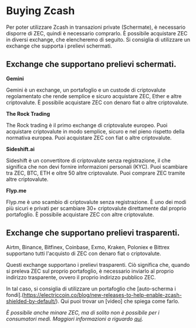 # Buying Zcash

Per poter utilizzare Zcash in transazioni private (Schermate), è necessario disporre di ZEC, quindi è necessario comprarlo. È possibile acquistare ZEC in diversi exchange, che elencheremo di seguito. Si consiglia di utilizzare un exchange che supporta i prelievi schermati.

## Exchange che supportano prelievi schermati.

**Gemini**

Gemini è un exchange, un portafoglio e un custode di criptovalute regolamentato che rende semplice e sicuro acquistare ZEC, Ether e altre criptovalute. È possibile acquistare ZEC con denaro fiat o altre criptovalute.

**The Rock Trading**

The Rock trading è il primo exchange di criptovalute europeo. Puoi acquistare criptovalute in modo semplice, sicuro e nel pieno rispetto della normativa europea. Puoi acquistare ZEC con fiat o altre criptovalute.

**Sideshift.ai**

Sideshift è un convertitore di criptovalute senza registrazione, il che significa che non devi fornire informazioni personali (KYC). Puoi scambiare tra ZEC, BTC, ETH e oltre 50 altre criptovalute. Puoi comprare ZEC tramite altre criptovalute.

**Flyp.me**

Flyp.me è uno scambio di criptovalute senza registrazione. È uno dei modi più sicuri e privati per scambiare 30+ criptovalute direttamente dal proprio portafoglio. È possibile acquistare ZEC con altre criptovalute.

## Exchange che supportano prelievi trasparenti.

Airtm, Binance, Bitfinex, Coinbase, Exmo, Kraken, Poloniex e Bittrex supportano tutti l'acquisto di ZEC con denaro fiat o criptovalute.

Questi exchange supportano i prelievi trasparenti. Ciò significa che, quando si preleva ZEC sul proprio portafoglio, è necessario inviarlo al proprio indirizzo trasparente, ovvero il proprio indirizzo pubblico ZEC.

In tal caso, si consiglia di utilizzare un portafoglio che [auto-scherma i fondi].(https://electriccoin.co/blog/new-releases-to-help-enable-zcash-shielded-by-default/). Qui puoi trovar un [video] che spiega come farlo.

_È possibile anche minare ZEC, ma di solito non è possibile per i consumatori medi. Maggiori informazioni a riguardo [qui](https://www.genesis-mining.com/zcash-mining-guide)._
